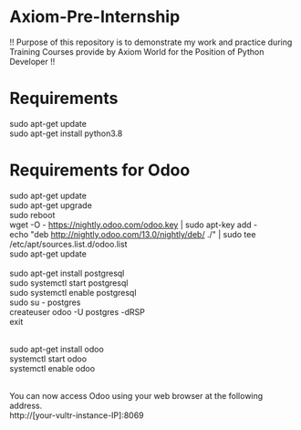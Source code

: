 # Axiom-Pre-Internship
!! Purpose of this repository is to demonstrate my work and practice during Training Courses provide by Axiom World for the Position of Python Developer !!

# Requirements 
sudo apt-get update <br/>
sudo apt-get install python3.8

# Requirements for Odoo

sudo apt-get update <br/>
sudo apt-get upgrade <br/>
sudo reboot <br/>
wget -O - https://nightly.odoo.com/odoo.key | sudo apt-key add - <br/>
echo "deb http://nightly.odoo.com/13.0/nightly/deb/ ./" | sudo tee /etc/apt/sources.list.d/odoo.list <br/>
sudo apt-get update <br/>
<br/>
sudo apt-get install postgresql <br/>
sudo systemctl start postgresql <br/>
sudo systemctl enable postgresql <br/>
sudo su - postgres <br/>
createuser odoo -U postgres -dRSP <br/>
exit <br/><br/>

sudo apt-get install odoo <br/>
systemctl start odoo <br/>
systemctl enable odoo <br/><br/>

You can now access Odoo using your web browser at the following address. <br/>
http://[your-vultr-instance-IP]:8069
